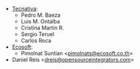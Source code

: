 - [Tecnativa](https://www.tecnativa.com):
  - Pedro M. Baeza
  - Luis M. Ontalba
  - Cristina Martin R.
  - Sergio Teruel
  - Carlos Roca
- [Ecosoft](https://ecosoft.co.th/):
  - Pimolnat Suntian \<<pimolnats@ecosoft.co.th>\>
- Daniel Reis \<<dreis@opensourceintegrators.com>\>
